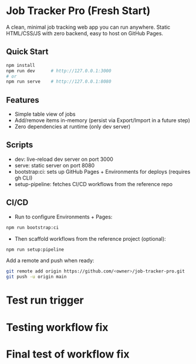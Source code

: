 # Job Tracker Pro (Fresh Start)

A clean, minimal job tracking web app you can run anywhere. Static HTML/CSS/JS with zero backend, easy to host on GitHub Pages.

## Quick Start

```bash
npm install
npm run dev      # http://127.0.0.1:3000
# or
npm run serve    # http://127.0.0.1:8080
```

## Features
- Simple table view of jobs
- Add/remove items in-memory (persist via Export/Import in a future step)
- Zero dependencies at runtime (only dev server)

## Scripts
- dev: live-reload dev server on port 3000
- serve: static server on port 8080
- bootstrap:ci: sets up GitHub Pages + Environments for deploys (requires gh CLI)
- setup-pipeline: fetches CI/CD workflows from the reference repo

## CI/CD
- Run to configure Environments + Pages:
```bash
npm run bootstrap:ci
```
- Then scaffold workflows from the reference project (optional):
```bash
npm run setup:pipeline
```

Add a remote and push when ready:
```bash
git remote add origin https://github.com/<owner>/job-tracker-pro.git
git push -u origin main
```
# Test run trigger
# Testing workflow fix
# Final test of workflow fix
